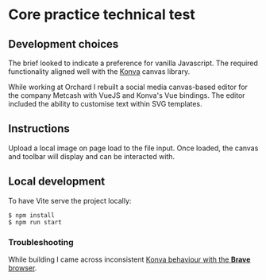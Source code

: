 # Core practice technical test

## Development choices
The brief looked to indicate a preference for vanilla Javascript. The required functionality aligned well with the [Konva](https://konvajs.org/) canvas library.

While working at Orchard I rebuilt a social media canvas-based editor for the company Metcash with VueJS and Konva's Vue bindings. The editor included the ability to customise text within SVG templates.

## Instructions
Upload a local image on page load to the file input. Once loaded, the canvas and toolbar will display and can be interacted with.

## Local development
To have Vite serve the project locally:
```
$ npm install
$ npm run start
```

### Troubleshooting

While building I came across inconsistent [Konva behaviour with the **Brave** browser](https://github.com/konvajs/konva/issues/1132#issuecomment-1273565082).